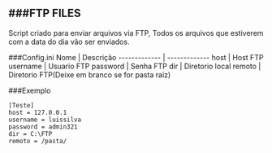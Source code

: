 ###FTP FILES
----
Script criado para enviar arquivos via FTP, Todos os arquivos que estiverem com a data do dia vão ser enviados.

###Config.ini
Nome  | Descrição
------------- | -------------
host  | Host FTP
username  | Usuario FTP
password  | Senha FTP
dir	 | Diretorio local
remoto | Diretorio FTP(Deixe em branco se for pasta raiz)

###Exemplo

	[Teste]
	host = 127.0.0.1
	username = luissilva
	password = admin321
	dir = C:\FTP
	remoto = /pasta/
